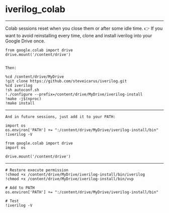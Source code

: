 # iverilog_colab
---
Colab sessions reset when you close them or after some idle time.
👉 If you want to avoid reinstalling every time, clone and install iverilog into your Google Drive once.
```
from google.colab import drive
drive.mount('/content/drive')


Then:

%cd /content/drive/MyDrive
!git clone https://github.com/steveicarus/iverilog.git
%cd iverilog
!sh autoconf.sh
!./configure --prefix=/content/drive/MyDrive/iverilog-install
!make -j$(nproc)
!make install
```

---
```
And in future sessions, just add it to your PATH:

import os
os.environ['PATH'] += ":/content/drive/MyDrive/iverilog-install/bin"
!iverilog -V

from google.colab import drive
import os

drive.mount('/content/drive')
```
---
```
# Restore execute permission
!chmod +x /content/drive/MyDrive/iverilog-install/bin/iverilog
!chmod +x /content/drive/MyDrive/iverilog-install/bin/vvp

# Add to PATH
os.environ['PATH'] += ":/content/drive/MyDrive/iverilog-install/bin"

# Test
!iverilog -V
```
